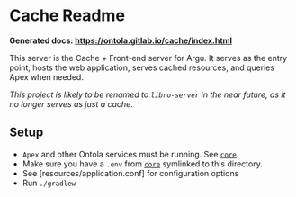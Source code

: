 # Cache Readme

**Generated docs: https://ontola.gitlab.io/cache/index.html**

This server is the Cache + Front-end server for Argu.
It serves as the entry point, hosts the web application, serves cached resources, and queries Apex when needed.

_This project is likely to be renamed to `libro-server` in the near future, as it no longer serves as just a cache_.

## Setup

- `Apex` and other Ontola services must be running. See [`core`](https://gitlab.com/ontola/core/).
- Make sure you have a `.env` from [`core`](https://gitlab.com/ontola/core/) symlinked to this directory.
- See [resources/application.conf] for configuration options
- Run `./gradlew`
